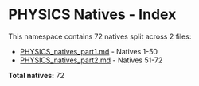 # PHYSICS Natives - Index

This namespace contains 72 natives split across 2 files:

- [PHYSICS_natives_part1.md](PHYSICS_natives_part1.md) - Natives 1-50
- [PHYSICS_natives_part2.md](PHYSICS_natives_part2.md) - Natives 51-72

**Total natives:** 72
